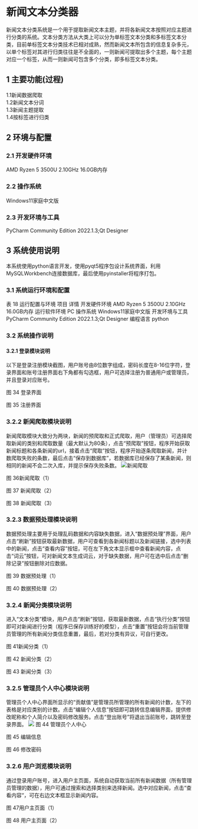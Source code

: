 # 新闻文本分类器
新闻文本分类系统是一个用于提取新闻文本主题，并将各新闻文本按照对应主题进行分类的系统。文本分类方法从大类上可以分为单标签文本分类和多标签文本分类，目前单标签文本分类技术已相对成熟，然而新闻文本所包含的信息复杂多元，以单个标签对其进行归类往往是不全面的，一则新闻可提取出多个主题，每个主题对应一个标签，从而一则新闻可包含多个分类，即多标签文本分类。
## 1 主要功能(过程) 
1.1新闻数据爬取  
1.2新闻文本分词  
1.3新闻主题提取  
1.4按标签进行归类  
## 2 环境与配置
### 2.1 开发硬件环境  
AMD Ryzen 5 3500U 2.10GHz 16.0GB内存
### 2.2 操作系统  
Windows11家庭中文版  
### 2.3 开发环境与工具  
PyCharm Community Edition 2022.1.3;Qt Designer
## 3 系统使用说明
本系统使用python语言开发，使用pyqt5程序包设计系统界面，利用MySQLWorkbench连接数据库，最后使用pyinstaller将程序打包。
### 3.1 系统运行环境和配置
表 18 运行配置与环境
项目	详情
开发硬件环境	AMD Ryzen 5 3500U 2.10GHz 16.0GB内存
运行软件环境 	PC
操作系统	Windows11家庭中文版
开发环境与工具	PyCharm Community Edition 2022.1.3;Qt Designer
编程语言	python

### 3.2 系统操作说明
#### 3.2.1 登录模块说明
以下是登录注册模块截图，用户账号由8位数字组成，密码长度在8-16位字符，登录界面和账号注册界面右下角都有勾选框，用户可选择注册为普通用户或管理员，并且登录对应账号。
 
图 34 登录界面
 
图 35 注册界面
### 3.2.2 新闻爬取模块说明
新闻爬取模块大致分为两块，新闻的预爬取和正式爬取，用户（管理员）可选择爬取新闻的类别和爬取数量（最大默认为80条），点击“预爬取”按钮，程序开始获取新闻标题和各条新闻的url，接着点击“爬取”按钮，程序开始逐条爬取新闻，并计数爬取失败的条数，最后点击“保存到数据库”，若数据库已经保存了某条新闻，则相同的新闻不会二次入库，并提示保存失败条数。
 ![新闻爬取](D:\捷径\课程作业\大三下作业\软件实训\图\截图\新闻爬取1.png)

图 36新闻爬取（1）
 
图 37 新闻爬取（2）
 
图 38 新闻爬取（3）
### 3.2.3 数据预处理模块说明
数据预处理主要用于处理乱码数据和内容缺失数据，进入“数据预处理”界面，用户点击“刷新”按钮获取最新数据，用户可查看到各新闻标题以及新闻链接，选中列表中的新闻，点击“查看内容”按钮，可在左下角文本显示框中查看新闻内容，点击“词云”按钮，可对新闻文本生成词云，对于缺失数据，用户可在选中后点击“删除记录”按钮删除对应数据。
 
图 39 数据预处理（1）
 
图 40 数据预处理（2）
### 3.2.4 新闻分类模块说明
进入“文本分类”模块，用户点击“刷新”按钮，获取最新数据，点击“执行分类”按钮即可对新闻进行分类（程序已保存训练好的模型），点击“重置”按钮会将当前管理员管理的所有新闻分类信息重置，最后，若对分类有异议，可自行更改。
 
图 41新闻分类（1）
 
图 42 新闻分类（2）
 
图 43 新闻分类（3）
### 3.2.5 管理员个人中心模块说明
管理员个人中心界面所显示的“贡献值”是管理员所管理的所有新闻的计数，左下的表格是对应类别的计数。点击“编辑个人信息”按钮即可跳转信息编辑界面，提供修改昵称和个人简介以及密码修改服务。点击“登出账号”将退出当前账号，跳转至登录界面。
 ![](https://github.com/tomatoyou/TextClassifier/blob/main/%E5%9B%BE/%E8%BF%90%E8%A1%8C%E6%88%AA%E5%9B%BE/%E4%B8%AA%E4%BA%BA%E6%8E%8C%E5%BF%83.png)
图 44 管理员个人中心
 
图 45 编辑信息
 
图 46 修改密码
### 3.2.6 用户浏览模块说明
通过登录用户账号，进入用户主页面，系统自动获取当前所有新闻数据（所有管理员管理的数据），用户可通过搜索和选择类别来选择新闻。选中对应新闻，点击“查看内容“，可在右边文本框显示新闻内容。
 
图 47用户主页面（1）
 
图 48 用户主页面（2）

